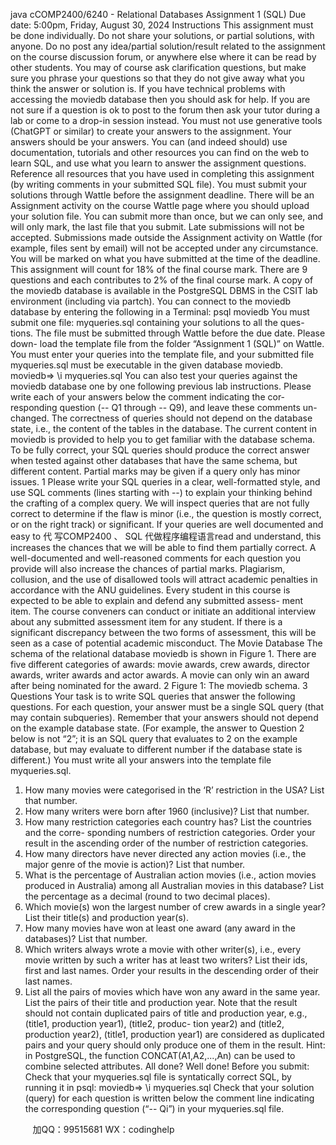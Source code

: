 java cCOMP2400/6240 - Relational Databases
Assignment 1 (SQL)
Due date: 5:00pm, Friday, August 30, 2024
Instructions
 This assignment must be done individually.
Do not share your solutions, or partial solutions, with anyone. Do no post
any idea/partial solution/result related to the assignment on the course
discussion forum, or anywhere else where it can be read by other students.
You may of course ask clarification questions, but make sure you phrase your questions
so that they do not give away what you think the answer or solution is. If you have
technical problems with accessing the moviedb database then you should ask for help.
If you are not sure if a question is ok to post to the forum then ask your tutor during
a lab or come to a drop-in session instead.
You must not use generative tools (ChatGPT or similar) to create your answers to the
assignment. Your answers should be your answers. You can (and indeed should) use
documentation, tutorials and other resources you can find on the web to learn SQL, and
use what you learn to answer the assignment questions. Reference all resources that
you have used in completing this assignment (by writing comments in your submitted
SQL file).
You must submit your solutions through Wattle before the assignment
deadline. There will be an Assignment activity on the course Wattle page where you
should upload your solution file. You can submit more than once, but we can only see,
and will only mark, the last file that you submit.
Late submissions will not be accepted. Submissions made outside the Assignment
activity on Wattle (for example, files sent by email) will not be accepted under any
circumstance. You will be marked on what you have submitted at the time of the
deadline.
 This assignment will count for 18% of the final course mark. There are 9 questions
and each contributes to 2% of the final course mark.
A copy of the moviedb database is available in the PostgreSQL DBMS in the CSIT
lab environment (including via partch). You can connect to the moviedb database by
entering the following in a Terminal:
psql moviedb
 You must submit one file: myqueries.sql containing your solutions to all the ques-
tions. The file must be submitted through Wattle before the due date. Please down-
load the template file from the folder “Assignment 1 (SQL)” on Wattle.
You must enter your queries into the template file, and your submitted file
myqueries.sql must be executable in the given database moviedb.
moviedb=> \i myqueries.sql
You can also test your queries against the moviedb database one by one following
previous lab instructions.
Please write each of your answers below the comment indicating the cor-
responding question (-- Q1 through -- Q9), and leave these comments un-
changed.
 The correctness of queries should not depend on the database state, i.e., the content of
the tables in the database. The current content in moviedb is provided to help you to
get familiar with the database schema. To be fully correct, your SQL queries should
produce the correct answer when tested against other databases that have the same
schema, but different content. Partial marks may be given if a query only has minor
issues.
1
 Please write your SQL queries in a clear, well-formatted style, and use SQL comments
(lines starting with --) to explain your thinking behind the crafting of a complex query.
We will inspect queries that are not fully correct to determine if the flaw is minor (i.e.,
the question is mostly correct, or on the right track) or significant. If your queries
are well documented and easy to 代 写COMP2400 、 SQL
代做程序编程语言read and understand, this increases the chances that
we will be able to find them partially correct. A well-documented and well-reasoned
comments for each question you provide will also increase the chances of partial marks.
Plagiarism, collusion, and the use of disallowed tools will attract academic
penalties in accordance with the ANU guidelines. Every student in this
course is expected to be able to explain and defend any submitted assess-
ment item. The course conveners can conduct or initiate an additional
interview about any submitted assessment item for any student. If there
is a significant discrepancy between the two forms of assessment, this will
be seen as a case of potential academic misconduct.
The Movie Database
The schema of the relational database moviedb is shown in Figure 1.
There are five different categories of awards: movie awards, crew awards, director awards,
writer awards and actor awards. A movie can only win an award after being nominated for
the award.
2
Figure 1: The moviedb schema.
3
Questions
Your task is to write SQL queries that answer the following questions. For each question,
your answer must be a single SQL query (that may contain subqueries). Remember that
your answers should not depend on the example database state. (For example, the answer to
Question 2 below is not “2”; it is an SQL query that evaluates to 2 on the example database,
but may evaluate to different number if the database state is different.)
You must write all your answers into the template file myqueries.sql.
1. How many movies were categorised in the ‘R’ restriction in the USA? List that number.
2. How many writers were born after 1960 (inclusive)? List that number.
3. How many restriction categories each country has? List the countries and the corre-
sponding numbers of restriction categories. Order your result in the ascending order
of the number of restriction categories.
4. How many directors have never directed any action movies (i.e., the major genre of
the movie is action)? List that number.
5. What is the percentage of Australian action movies (i.e., action movies produced in
Australia) among all Australian movies in this database? List the percentage as a
decimal (round to two decimal places).
6. Which movie(s) won the largest number of crew awards in a single year? List their
title(s) and production year(s).
7. How many movies have won at least one award (any award in the databases)? List
that number.
8. Which writers always wrote a movie with other writer(s), i.e., every movie written by
such a writer has at least two writers? List their ids, first and last names. Order your
results in the descending order of their last names.
9. List all the pairs of movies which have won any award in the same year. List the pairs
of their title and production year. Note that the result should not contain duplicated
pairs of title and production year, e.g., (title1, production year1), (title2, produc-
tion year2) and (title2, production year2), (title1, production year1) are considered as
duplicated pairs and your query should only produce one of them in the result. Hint:
in PostgreSQL, the function CONCAT(A1,A2,...,An) can be used to combine selected
attributes.
All done? Well done! Before you submit:
 Check that your myqueries.sql file is syntatically correct SQL, by running it in psql:
moviedb=> \i myqueries.sql
Check that your solution (query) for each question is written below the comment line
indicating the corresponding question (“-- Qi”) in your myqueries.sql file.

         
加QQ：99515681  WX：codinghelp
